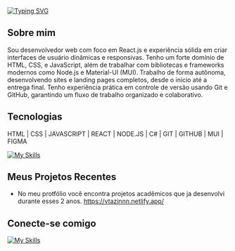 [![Typing SVG](https://readme-typing-svg.demolab.com?font=Fira+Code&pause=1000&color=F7F7F7&background=284682&width=435&lines=Ol%C3%A1%2C+eu+sou+Victor+Augusto;Desenvolvedor+front-end)](https://git.io/typing-svg)

## Sobre mim
Sou desenvolvedor web com foco em React.js e experiência sólida em criar interfaces de
usuário dinâmicas e responsivas. Tenho um forte domínio de HTML, CSS, e JavaScript,
além de trabalhar com bibliotecas e frameworks modernos como Node.js e Material-UI
(MUI). Trabalho de forma autônoma, desenvolvendo sites e landing pages completos, desde o
início até a entrega final. Tenho experiência prática em controle de versão usando Git e
GitHub, garantindo um fluxo de trabalho organizado e colaborativo.

## Tecnologias

HTML | CSS | JAVASCRIPT | REACT | NODE.JS | C# | GIT | GITHUB | MUI | FIGMA 

[![My Skills](https://skillicons.dev/icons?i=html,css,js,react,nodejs,cs,github,materialui,figma)](https://skillicons.dev)


## Meus Projetos Recentes
 - No meu protfólio você encontra projetos acadêmicos que ja desenvolvi durante esses 2 anos.
https://vtazinnn.netlify.app/

## Conecte-se comigo
[![My Skills](https://skillicons.dev/icons?i=linkedin&theme=light)](https://www.linkedin.com/in/victor-augusto-010156297/)
